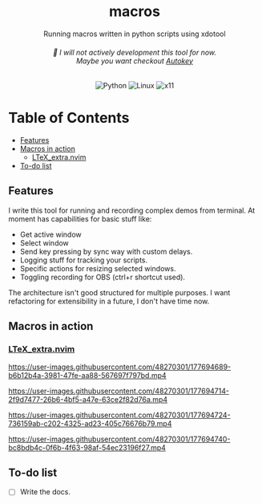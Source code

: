 <!-- LTeX: language=en-US -->
<div align="center">
<h1>macros</h1
<h6>Running macros written in python scripts using xdotool</h6>
<h6>
🚧 I will not actively development this tool for now.<br>
Maybe you want checkout <a href="https://github.com/autokey/autokey">Autokey</a>
</h6>

![Python](https://img.shields.io/badge/python-3670A0?style=for-the-badge&logo=python&logoColor=ffdd54)
![Linux](https://img.shields.io/badge/Linux-FCC624?style=for-the-badge&logo=linux&logoColor=black)
![x11](https://img.shields.io/badge/--F28834?style=for-the-badge&logo=x.org&logoColor=ffffff)
</div>

# Table of Contents
- [Features](#features)
- [Macros in action](#macros-in-action)
    - [LTeX_extra.nvim](#ltex_extranvim)
- [To-do list](#to-do-list)

## Features

I write this tool for running and recording complex demos from terminal. At moment has capabilities for basic stuff like:
- Get active window
- Select window
- Send key pressing by sync way with custom delays.
- Logging stuff for tracking your scripts.
- Specific actions for resizing selected windows.
- Toggling recording for OBS (ctrl+r shortcut used).

The architecture isn't good structured for multiple purposes. I want refactoring for extensibility in a future, I don't have time now.

## Macros in action

### [LTeX_extra.nvim](https://github.com/barreiroleo/ltex_extra.nvim)

https://user-images.githubusercontent.com/48270301/177694689-b6b12b4a-3981-47fe-aa88-567697f797bd.mp4

https://user-images.githubusercontent.com/48270301/177694714-2f9d7477-26b6-4bf5-a47e-63ce2f82d76a.mp4

https://user-images.githubusercontent.com/48270301/177694724-736159ab-c202-4325-ad23-405c76676b79.mp4

https://user-images.githubusercontent.com/48270301/177694740-bc8bdb4c-0f6b-4f63-98af-54ec23196f27.mp4

## To-do list
- [ ] Write the docs.
